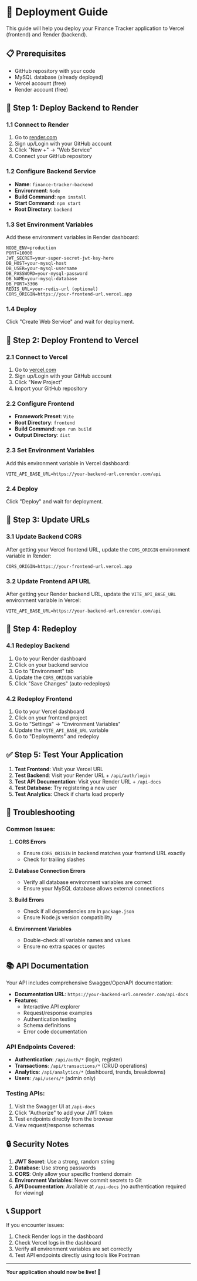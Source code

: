 # 🚀 Deployment Guide

This guide will help you deploy your Finance Tracker application to Vercel (frontend) and Render (backend).

## 📋 Prerequisites

- GitHub repository with your code
- MySQL database (already deployed)
- Vercel account (free)
- Render account (free)

## 🎯 Step 1: Deploy Backend to Render

### 1.1 Connect to Render
1. Go to [render.com](https://render.com)
2. Sign up/Login with your GitHub account
3. Click "New +" → "Web Service"
4. Connect your GitHub repository

### 1.2 Configure Backend Service
- **Name**: `finance-tracker-backend`
- **Environment**: `Node`
- **Build Command**: `npm install`
- **Start Command**: `npm start`
- **Root Directory**: `backend`

### 1.3 Set Environment Variables
Add these environment variables in Render dashboard:

```
NODE_ENV=production
PORT=10000
JWT_SECRET=your-super-secret-jwt-key-here
DB_HOST=your-mysql-host
DB_USER=your-mysql-username
DB_PASSWORD=your-mysql-password
DB_NAME=your-mysql-database
DB_PORT=3306
REDIS_URL=your-redis-url (optional)
CORS_ORIGIN=https://your-frontend-url.vercel.app
```

### 1.4 Deploy
Click "Create Web Service" and wait for deployment.

## 🎯 Step 2: Deploy Frontend to Vercel

### 2.1 Connect to Vercel
1. Go to [vercel.com](https://vercel.com)
2. Sign up/Login with your GitHub account
3. Click "New Project"
4. Import your GitHub repository

### 2.2 Configure Frontend
- **Framework Preset**: `Vite`
- **Root Directory**: `frontend`
- **Build Command**: `npm run build`
- **Output Directory**: `dist`

### 2.3 Set Environment Variables
Add this environment variable in Vercel dashboard:

```
VITE_API_BASE_URL=https://your-backend-url.onrender.com/api
```

### 2.4 Deploy
Click "Deploy" and wait for deployment.

## 🔧 Step 3: Update URLs

### 3.1 Update Backend CORS
After getting your Vercel frontend URL, update the `CORS_ORIGIN` environment variable in Render:

```
CORS_ORIGIN=https://your-frontend-url.vercel.app
```

### 3.2 Update Frontend API URL
After getting your Render backend URL, update the `VITE_API_BASE_URL` environment variable in Vercel:

```
VITE_API_BASE_URL=https://your-backend-url.onrender.com/api
```

## 🔄 Step 4: Redeploy

### 4.1 Redeploy Backend
1. Go to your Render dashboard
2. Click on your backend service
3. Go to "Environment" tab
4. Update the `CORS_ORIGIN` variable
5. Click "Save Changes" (auto-redeploys)

### 4.2 Redeploy Frontend
1. Go to your Vercel dashboard
2. Click on your frontend project
3. Go to "Settings" → "Environment Variables"
4. Update the `VITE_API_BASE_URL` variable
5. Go to "Deployments" and redeploy

## ✅ Step 5: Test Your Application

1. **Test Frontend**: Visit your Vercel URL
2. **Test Backend**: Visit your Render URL + `/api/auth/login`
3. **Test API Documentation**: Visit your Render URL + `/api-docs`
4. **Test Database**: Try registering a new user
5. **Test Analytics**: Check if charts load properly

## 🐛 Troubleshooting

### Common Issues:

1. **CORS Errors**
   - Ensure `CORS_ORIGIN` in backend matches your frontend URL exactly
   - Check for trailing slashes

2. **Database Connection Errors**
   - Verify all database environment variables are correct
   - Ensure your MySQL database allows external connections

3. **Build Errors**
   - Check if all dependencies are in `package.json`
   - Ensure Node.js version compatibility

4. **Environment Variables**
   - Double-check all variable names and values
   - Ensure no extra spaces or quotes

## 📚 API Documentation

Your API includes comprehensive Swagger/OpenAPI documentation:

- **Documentation URL**: `https://your-backend-url.onrender.com/api-docs`
- **Features**:
  - Interactive API explorer
  - Request/response examples
  - Authentication testing
  - Schema definitions
  - Error code documentation

### API Endpoints Covered:
- **Authentication**: `/api/auth/*` (login, register)
- **Transactions**: `/api/transactions/*` (CRUD operations)
- **Analytics**: `/api/analytics/*` (dashboard, trends, breakdowns)
- **Users**: `/api/users/*` (admin only)

### Testing APIs:
1. Visit the Swagger UI at `/api-docs`
2. Click "Authorize" to add your JWT token
3. Test endpoints directly from the browser
4. View request/response schemas

## 🔒 Security Notes

1. **JWT Secret**: Use a strong, random string
2. **Database**: Use strong passwords
3. **CORS**: Only allow your specific frontend domain
4. **Environment Variables**: Never commit secrets to Git
5. **API Documentation**: Available at `/api-docs` (no authentication required for viewing)

## 📞 Support

If you encounter issues:
1. Check Render logs in the dashboard
2. Check Vercel logs in the dashboard
3. Verify all environment variables are set correctly
4. Test API endpoints directly using tools like Postman

---

**Your application should now be live! 🎉** 